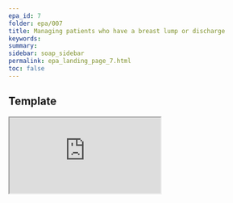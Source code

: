 ```yaml
---
epa_id: 7
folder: epa/007
title: Managing patients who have a breast lump or discharge
keywords: 
summary: 
sidebar: soap_sidebar
permalink: epa_landing_page_7.html
toc: false
---
```


## Template

<div class="iframe-container">
  <iframe src="https://atlas.mindmup.com/fnmi22epa/breast_lump/index.html" allowfullscreen></iframe>
</div>